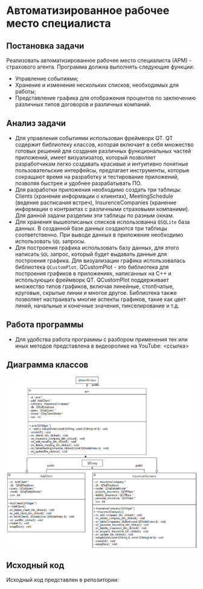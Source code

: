 # Автоматизированное рабочее место специалиста
## Постановка задачи
Реализовать автоматизированное рабочее место специалиста (АРМ) - страхового агента.
Программа должна выполнять следующие функции:
- Управление событиями;
- Хранение и изменение нескольких списков, необходимых для работы;
- Представление графика для отображения процентов по заключению различных типов договоров и различных компаний.

## Анализ задачи
- Для управления событиями использован фреймворк QT. QT содержит библиотеку классов, которая включает в себя множество готовых решений для создания различных функциональных частей приложений, имеет визуализатор, который позволяет разработчикам легко создавать красивые и интуитивно понятные пользовательские интерфейсы, предлагает инструменты, которые сокращают время на разработку и тестирование приложений, позволяя быстрее и удобнее разрабатывать ПО.
- Для разработки приложения необходимо создать три таблицы: Clients (хранение информации о клиентах), MeetingSchedule (ведение расписания встреч), InsurenceCompanies (хранение информации о контрактах с различными страховыми компаними). Для данной задачи разделим эти таблицы по разным окнам.
- Для хранения вышеописаных списков использованна ```QSQLite``` база данных. В созданной базе данных создаются три таблицы соответственно. При выводе данных в приложение необходимо использовать ```SQL``` запросы.
- Для построения графика использовать базу данных, для этого написать ```SQL``` запрос, который будет выдавать данные для построения графика. Для визуализации графика использовалась библиотека ```QCustomPlot```. QCustomPlot - это библиотека для построения графиков в приложениях, написанных на C++ и использующих фреймворк QT. QCustomPlot поддерживает множество типов графиков, включая линейные, столбчатые, круговые, скрытые линии и многое другое. Библиотека также позволяет настраивать многие аспекты графиков, такие как цвет линий, начальные и конечные значения, пикселирование и т.д.

## Работа программы
- Для удобства работа программы с разбором применения тех или иных методов представлена в видеоролике на YouTube: <ссылка>

## Диаграмма классов
<img src="./ARM_files/АРМ.png">

## Исходный код
Исходный код представлен в репозитории: 
